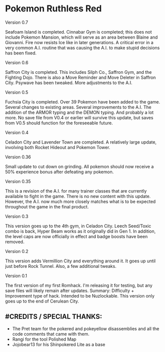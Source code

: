 # Pokemon Ruthless Red

Version 0.7

Seafoam Island is completed. Cinnabar Gym is completed; this does not include Pokemon Mansion, which will serve as an area between Blaine and Giovanni. 
Fire now resists Ice like in later generations. A critical error in a very common A.I. routine that was causing the A.I. to make stupid decisions
has been fixed.

Version 0.6

Saffron City is completed. This includes Silph Co., Saffron Gym, and the Fighting Dojo. There is also a Move Reminder and Move Deleter in Saffron City.
Psywave has been tweaked. More adjustments to the A.I. 

Version 0.5

Fuchsia City is completed. Over 39 Pokemon have been added to the game. Several changes to existing areas. Several improvements to the A.I. 
The addition of the ARMOR typing and the DEMON typing. And probably a lot more. 
No save file from V0.4 or earlier will survive this update, but saves from V0.5 should function for the foreseeable future.

Version 0.4

Celadon City and Lavender Town are completed. 
A relatively large update, involving both Rocket Hideout and Pokemon Tower.

Version 0.36

Small update to cut down on grinding. 
All pokemon should now receive a 50% experience bonus after defeating any pokemon.

Version 0.35

This is a revision of the A.I. for many trainer classes that are currently available to fight in the game. There is no new content with this update. 
However, the A.I. now much more closely matches what is to be expected throughout the game in the final product. 

Version 0.3

This version goes up to the 4th gym, in Celadon City. Leech Seed/Toxic combo is back, Hyper Beam works as it originally did in Gen 1. 
In addition, the level caps are now officially in effect and badge boosts have been removed.

Version 0.2

This version adds Vermillion City and everything around it. 
It goes up until just before Rock Tunnel. Also, a few additional tweaks.

Version 0.1

The first version of my first Romhack. I'm releasing it for testing, but any save files will likely remain after updates.
Summary: Difficulty + Improvement type of hack. Intended to be Nuzlockable.
This version only goes up to the end of Cerulean City.

#CREDITS / SPECIAL THANKS:
-----------
- The Pret team for the pokered and pokeyellow disassemblies and all the code comments that came with them.
- Rangi for the tool Polished Map
- Jojobear13 for his Shinpokered Lite as a base





